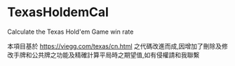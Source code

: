 # TexasHoldemCal
Calculate the Texas Hold'em Game win rate

本項目基於 https://viegg.com/texas/cn.html 之代碼改進而成,因增加了刪除及修改手牌和公共牌之功能及精確計算平局時之期望值,如有侵權請和我聯繫
